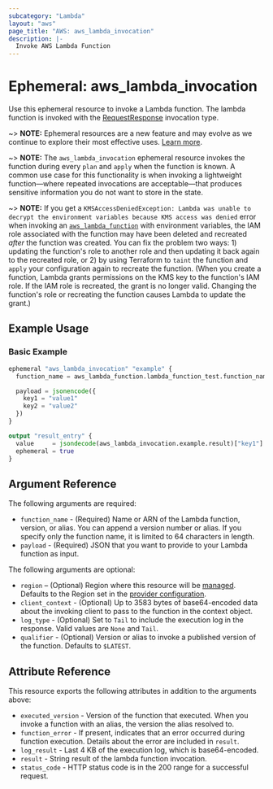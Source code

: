 ```yaml
---
subcategory: "Lambda"
layout: "aws"
page_title: "AWS: aws_lambda_invocation"
description: |-
  Invoke AWS Lambda Function
---
```


# Ephemeral: aws_lambda_invocation

Use this ephemeral resource to invoke a Lambda function. The lambda function is invoked with the [RequestResponse](https://docs.aws.amazon.com/lambda/latest/dg/API_Invoke.html#API_Invoke_RequestSyntax) invocation type.

~> **NOTE:** Ephemeral resources are a new feature and may evolve as we continue to explore their most effective uses. [Learn more](https://developer.hashicorp.com/terraform/language/v1.10.x/resources/ephemeral).

~> **NOTE:** The `aws_lambda_invocation` ephemeral resource invokes the function during every `plan` and `apply` when the function is known. A common use case for this functionality is when invoking a lightweight function—where repeated invocations are acceptable—that produces sensitive information you do not want to store in the state.

~> **NOTE:** If you get a `KMSAccessDeniedException: Lambda was unable to decrypt the environment variables because KMS access was denied` error when invoking an [`aws_lambda_function`](/docs/providers/aws/r/lambda_function.html) with environment variables, the IAM role associated with the function may have been deleted and recreated _after_ the function was created. You can fix the problem two ways: 1) updating the function's role to another role and then updating it back again to the recreated role, or 2) by using Terraform to `taint` the function and `apply` your configuration again to recreate the function. (When you create a function, Lambda grants permissions on the KMS key to the function's IAM role. If the IAM role is recreated, the grant is no longer valid. Changing the function's role or recreating the function causes Lambda to update the grant.)

## Example Usage

### Basic Example

```terraform
ephemeral "aws_lambda_invocation" "example" {
  function_name = aws_lambda_function.lambda_function_test.function_name

  payload = jsonencode({
    key1 = "value1"
    key2 = "value2"
  })
}

output "result_entry" {
  value     = jsondecode(aws_lambda_invocation.example.result)["key1"]
  ephemeral = true
}
```

## Argument Reference

The following arguments are required:

* `function_name` - (Required) Name or ARN of the Lambda function, version, or alias. You can append a version number or alias. If you specify only the function name, it is limited to 64 characters in length.
* `payload` - (Required) JSON that you want to provide to your Lambda function as input.

The following arguments are optional:

* `region` – (Optional) Region where this resource will be [managed](https://docs.aws.amazon.com/general/latest/gr/rande.html#regional-endpoints). Defaults to the Region set in the [provider configuration](https://registry.terraform.io/providers/hashicorp/aws/latest/docs#aws-configuration-reference).
* `client_context` - (Optional) Up to 3583 bytes of base64-encoded data about the invoking client to pass to the function in the context object.
* `log_type` - (Optional) Set to `Tail` to include the execution log in the response. Valid values are `None` and `Tail`.
* `qualifier` - (Optional) Version or alias to invoke a published version of the function. Defaults to `$LATEST`.

## Attribute Reference

This resource exports the following attributes in addition to the arguments above:

* `executed_version` - Version of the function that executed. When you invoke a function with an alias, the version the alias resolved to.
* `function_error` - If present, indicates that an error occurred during function execution. Details about the error are included in `result`.
* `log_result` - Last 4 KB of the execution log, which is base64-encoded.
* `result` - String result of the lambda function invocation.
* `status_code` - HTTP status code is in the 200 range for a successful request.
